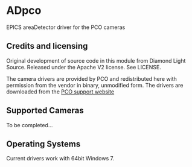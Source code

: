 ADpco
=====

EPICS areaDetector driver for the PCO cameras

Credits and licensing
---------------------

Original development of source code in this module from Diamond Light Source. Released under 
the Apache V2 license. See LICENSE.

The camera drivers are provided by PCO and redistributed here with permission from the vendor 
in binary, unmodified form. The drivers are downloaded from the 
[PCO support website](https://www.pco.de/support/interface/scmos-cameras/)


Supported Cameras
-----------------

To be completed...


Operating Systems
-----------------

Current drivers work with 64bit Windows 7.



